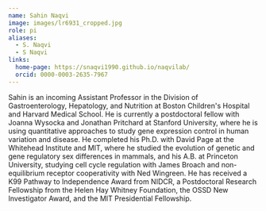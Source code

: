 ```yaml
---
name: Sahin Naqvi
image: images/lr6931_cropped.jpg
role: pi
aliases:
  - S. Naqvi
  - S Naqvi
links:
  home-page: https://snaqvi1990.github.io/naqvilab/
  orcid: 0000-0003-2635-7967
---
```


Sahin is an incoming Assistant Professor in the Division of Gastroenterology, Hepatology, and Nutrition at Boston Children's Hospital and Harvard Medical School. He is currently a postdoctoral fellow with Joanna Wysocka and Jonathan Pritchard at Stanford University, where he is using quantitative approaches to study gene expression control in human variation and disease. He completed his Ph.D. with David Page at the Whitehead Institute and MIT, where he studied the evolution of genetic and gene regulatory sex differences in mammals, and his A.B. at Princeton University, studying cell cycle regulation with James Broach and non-equilibrium receptor cooperativity with Ned Wingreen. He has received a K99 Pathway to Independence Award from NIDCR, a Postdoctoral Research Fellowship from the Helen Hay Whitney Foundation, the OSSD New Investigator Award, and the MIT Presidential Fellowship. 
